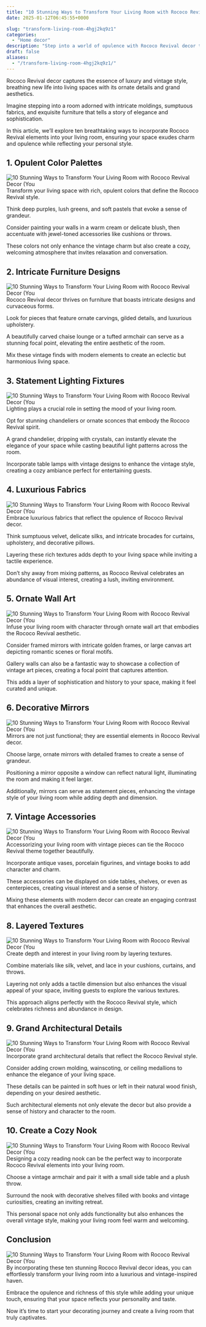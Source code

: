 ```yaml
---
title: "10 Stunning Ways to Transform Your Living Room with Rococo Revival Decor (You'll Be Amazed by #5!)"
date: 2025-01-12T06:45:55+0000

slug: "transform-living-room-4hgj2kq9z1"
categories:
  - "Home decor"
description: "Step into a world of opulence with Rococo Revival decor that breathes life into your living room! From lavish furnishings to intricate details, discover how to elevate your space into a breathtaking haven. Don’t miss the jaw-dropping surprise at #5 that will leave your guests in awe!"
draft: false
aliases:
  - "/transform-living-room-4hgj2kq9z1/"
---
```

Rococo Revival decor captures the essence of luxury and vintage style, breathing new life into living spaces with its ornate details and grand aesthetics. 

Imagine stepping into a room adorned with intricate moldings, sumptuous fabrics, and exquisite furniture that tells a story of elegance and sophistication. 

In this article, we’ll explore ten breathtaking ways to incorporate Rococo Revival elements into your living room, ensuring your space exudes charm and opulence while reflecting your personal style.

## 1. Opulent Color Palettes
![10 Stunning Ways to Transform Your Living Room with Rococo Revival Decor (You](/10-Stunning-Ways-to-Transform-Your-Living-Room-with-Rococo-Revival-Decor-Youll-Be-Amazed-by-5-1.-Opulent-Color-Palettes.webp)Transform your living space with rich, opulent colors that define the Rococo Revival style. 

Think deep purples, lush greens, and soft pastels that evoke a sense of grandeur. 

Consider painting your walls in a warm cream or delicate blush, then accentuate with jewel-toned accessories like cushions or throws. 

These colors not only enhance the vintage charm but also create a cozy, welcoming atmosphere that invites relaxation and conversation.

## 2. Intricate Furniture Designs
![10 Stunning Ways to Transform Your Living Room with Rococo Revival Decor (You](/10-Stunning-Ways-to-Transform-Your-Living-Room-with-Rococo-Revival-Decor-Youll-Be-Amazed-by-5-2.-Intricate-Furniture-Designs.webp)Rococo Revival decor thrives on furniture that boasts intricate designs and curvaceous forms. 

Look for pieces that feature ornate carvings, gilded details, and luxurious upholstery. 

A beautifully carved chaise lounge or a tufted armchair can serve as a stunning focal point, elevating the entire aesthetic of the room. 

Mix these vintage finds with modern elements to create an eclectic but harmonious living space.

## 3. Statement Lighting Fixtures
![10 Stunning Ways to Transform Your Living Room with Rococo Revival Decor (You](/10-Stunning-Ways-to-Transform-Your-Living-Room-with-Rococo-Revival-Decor-Youll-Be-Amazed-by-5-3.-Statement-Lighting-Fixtures.webp)Lighting plays a crucial role in setting the mood of your living room. 

Opt for stunning chandeliers or ornate sconces that embody the Rococo Revival spirit. 

A grand chandelier, dripping with crystals, can instantly elevate the elegance of your space while casting beautiful light patterns across the room. 

Incorporate table lamps with vintage designs to enhance the vintage style, creating a cozy ambiance perfect for entertaining guests.

## 4. Luxurious Fabrics
![10 Stunning Ways to Transform Your Living Room with Rococo Revival Decor (You](/10-Stunning-Ways-to-Transform-Your-Living-Room-with-Rococo-Revival-Decor-Youll-Be-Amazed-by-5-4.-Luxurious-Fabrics.webp)Embrace luxurious fabrics that reflect the opulence of Rococo Revival decor. 

Think sumptuous velvet, delicate silks, and intricate brocades for curtains, upholstery, and decorative pillows. 

Layering these rich textures adds depth to your living space while inviting a tactile experience. 

Don’t shy away from mixing patterns, as Rococo Revival celebrates an abundance of visual interest, creating a lush, inviting environment.

## 5. Ornate Wall Art
![10 Stunning Ways to Transform Your Living Room with Rococo Revival Decor (You](/10-Stunning-Ways-to-Transform-Your-Living-Room-with-Rococo-Revival-Decor-Youll-Be-Amazed-by-5-5.-Ornate-Wall-Art.webp)Infuse your living room with character through ornate wall art that embodies the Rococo Revival aesthetic. 

Consider framed mirrors with intricate golden frames, or large canvas art depicting romantic scenes or floral motifs. 

Gallery walls can also be a fantastic way to showcase a collection of vintage art pieces, creating a focal point that captures attention. 

This adds a layer of sophistication and history to your space, making it feel curated and unique.

## 6. Decorative Mirrors
![10 Stunning Ways to Transform Your Living Room with Rococo Revival Decor (You](/10-Stunning-Ways-to-Transform-Your-Living-Room-with-Rococo-Revival-Decor-Youll-Be-Amazed-by-5-6.-Decorative-Mirrors.webp)Mirrors are not just functional; they are essential elements in Rococo Revival decor. 

Choose large, ornate mirrors with detailed frames to create a sense of grandeur. 

Positioning a mirror opposite a window can reflect natural light, illuminating the room and making it feel larger. 

Additionally, mirrors can serve as statement pieces, enhancing the vintage style of your living room while adding depth and dimension.

## 7. Vintage Accessories
![10 Stunning Ways to Transform Your Living Room with Rococo Revival Decor (You](/10-Stunning-Ways-to-Transform-Your-Living-Room-with-Rococo-Revival-Decor-Youll-Be-Amazed-by-5-7.-Vintage-Accessories.webp)Accessorizing your living room with vintage pieces can tie the Rococo Revival theme together beautifully. 

Incorporate antique vases, porcelain figurines, and vintage books to add character and charm. 

These accessories can be displayed on side tables, shelves, or even as centerpieces, creating visual interest and a sense of history. 

Mixing these elements with modern decor can create an engaging contrast that enhances the overall aesthetic.

## 8. Layered Textures
![10 Stunning Ways to Transform Your Living Room with Rococo Revival Decor (You](/10-Stunning-Ways-to-Transform-Your-Living-Room-with-Rococo-Revival-Decor-Youll-Be-Amazed-by-5-8.-Layered-Textures.webp)Create depth and interest in your living room by layering textures. 

Combine materials like silk, velvet, and lace in your cushions, curtains, and throws. 

Layering not only adds a tactile dimension but also enhances the visual appeal of your space, inviting guests to explore the various textures. 

This approach aligns perfectly with the Rococo Revival style, which celebrates richness and abundance in design.

## 9. Grand Architectural Details
![10 Stunning Ways to Transform Your Living Room with Rococo Revival Decor (You](/10-Stunning-Ways-to-Transform-Your-Living-Room-with-Rococo-Revival-Decor-Youll-Be-Amazed-by-5-9.-Grand-Architectural-Details.webp)Incorporate grand architectural details that reflect the Rococo Revival style. 

Consider adding crown molding, wainscoting, or ceiling medallions to enhance the elegance of your living space. 

These details can be painted in soft hues or left in their natural wood finish, depending on your desired aesthetic. 

Such architectural elements not only elevate the decor but also provide a sense of history and character to the room.

## 10. Create a Cozy Nook
![10 Stunning Ways to Transform Your Living Room with Rococo Revival Decor (You](/10-Stunning-Ways-to-Transform-Your-Living-Room-with-Rococo-Revival-Decor-Youll-Be-Amazed-by-5-10.-Create-a-Cozy-Nook.webp)Designing a cozy reading nook can be the perfect way to incorporate Rococo Revival elements into your living room. 

Choose a vintage armchair and pair it with a small side table and a plush throw. 

Surround the nook with decorative shelves filled with books and vintage curiosities, creating an inviting retreat. 

This personal space not only adds functionality but also enhances the overall vintage style, making your living room feel warm and welcoming.

## Conclusion
![10 Stunning Ways to Transform Your Living Room with Rococo Revival Decor (You](/10-Stunning-Ways-to-Transform-Your-Living-Room-with-Rococo-Revival-Decor-Youll-Be-Amazed-by-5-Conclusion.webp)By incorporating these ten stunning Rococo Revival decor ideas, you can effortlessly transform your living room into a luxurious and vintage-inspired haven. 

Embrace the opulence and richness of this style while adding your unique touch, ensuring that your space reflects your personality and taste. 

Now it’s time to start your decorating journey and create a living room that truly captivates.